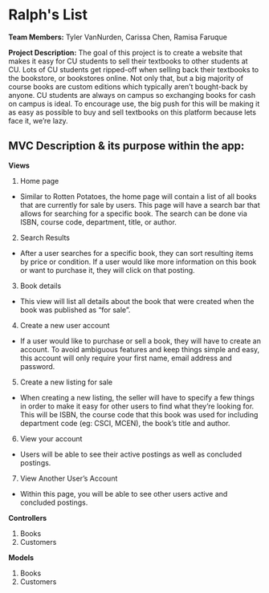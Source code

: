 Ralph's List
============

**Team Members:** Tyler VanNurden, Carissa Chen, Ramisa Faruque

**Project Description:** The goal of this project is to create a website that makes it easy for CU students to sell their textbooks to other students at CU. Lots of CU students get ripped-off when selling back their textbooks to the bookstore, or bookstores online. Not only that, but a big majority of course books are custom editions which typically aren’t bought-back by anyone. CU students are always on campus so exchanging books for cash on campus is ideal. To encourage use, the big push for this will be making it as easy as possible to buy and sell textbooks on this platform because lets face it, we’re lazy. 

MVC Description & its purpose within the app:
----------------------------------------------

**Views**

1. Home page
  * Similar to Rotten Potatoes, the home page will contain a list of all books that are currently for sale by users. This page will have a search bar that allows for searching for a specific book. The search can be done via ISBN, course code, department, title, or author.

2.	Search Results
  * After a user searches for a specific book, they can sort resulting items by price or condition. If a user would like more information on this book or want to purchase it, they will click on that posting.

3.	Book details
  * This view will list all details about the book that were created when the book was published as “for sale”.

4.	Create a new user account
  * If a user would like to purchase or sell a book, they will have to create an account. To avoid ambiguous features and keep things simple and easy, this account will only require your first name, email address and password.

5.	Create a new listing for sale
  * When creating a new listing, the seller will have to specify a few things in order to make it easy for other users to find what they’re looking for. This will be ISBN, the course code that this book was used for including department code (eg: CSCI, MCEN), the book’s title and author.

6.	View your account
  * Users will be able to see their active postings as well as concluded postings.

7.	View Another User’s Account
  * Within this page, you will be able to see other users active and concluded postings.
  
**Controllers**

1. Books
2. Customers


**Models**

1. Books
2. Customers
